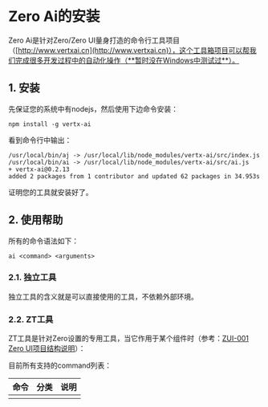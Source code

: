 # Zero Ai的安装

Zero Ai是针对Zero/Zero UI量身打造的命令行工具项目（[http://www.vertxai.cn](http://www.vertxai.cn)），这个工具箱项目可以帮我们完成很多开发过程中的自动化操作（**暂时没在Windows中测试过**）。

## 1. 安装

先保证您的系统中有nodejs，然后使用下边命令安装：

```shell
npm install -g vertx-ai
```

看到命令行中输出：

```
/usr/local/bin/aj -> /usr/local/lib/node_modules/vertx-ai/src/index.js
/usr/local/bin/ai -> /usr/local/lib/node_modules/vertx-ai/src/ai.js
+ vertx-ai@0.2.13
added 2 packages from 1 contributor and updated 62 packages in 34.953s
```

证明您的工具就安装好了。

## 2. 使用帮助

所有的命令语法如下：

```shell
ai <command> <arguments>
```

### 2.1. 独立工具

独立工具的含义就是可以直接使用的工具，不依赖外部环境。

### 2.2. ZT工具

ZT工具是针对Zero设置的专用工具，当它作用于某个组件时（参考：[ZUI-001 Zero UI项目结构说明](/zero-ui/1-zero-uiji-ben-jiao-cheng/zui-001-zero-uixiang-mu-jie-gou-shuo-ming.md)）：



目前所有支持的command列表：

| 命令 | 分类 | 说明 |
| :--- | :--- | :--- |
|  |  |  |



